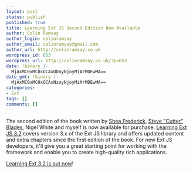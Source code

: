 ```yaml
---
layout: post
status: publish
published: true
title: Learning Ext JS Second Edition Now Available
author: Colin Ramsay
author_login: colinramsay
author_email: colinramsay@gmail.com
author_url: http://colinramsay.co.uk
wordpress_id: 653
wordpress_url: http://colinramsay.co.uk/?p=653
date: !binary |-
  MjAxMC0xMC0xOCAxODoyNjoyMiArMDEwMA==
date_gmt: !binary |-
  MjAxMC0xMC0xOCAxNzoyNjoyMiArMDEwMA==
categories:
- Ext
tags: []
comments: []
---
```

<p>The second edition of the book written by <a href="http://www.vinylfox.com/">Shea Frederick</a>, <a href="http://blog.cutterscrossing.com/">Steve "Cutter" Blades</a>, Nigel White and myself is now available for purchase. <a href="https://www.packtpub.com/learning-ext-js-3-2-for-building-dynamic-desktop-style-user-interfaces/book">Learning Ext JS 3.2</a> covers version 3.x of the Ext JS library and offers updated content and extra chapters since the first edition of the book. For new Ext JS developers, it'll give you a great starting point for working with the framework and enable you to create high-quality rich applications. </p>
<p><a href="https://www.packtpub.com/learning-ext-js-3-2-for-building-dynamic-desktop-style-user-interfaces/book">Learning Ext 3.2 is out now</a>!</p>
